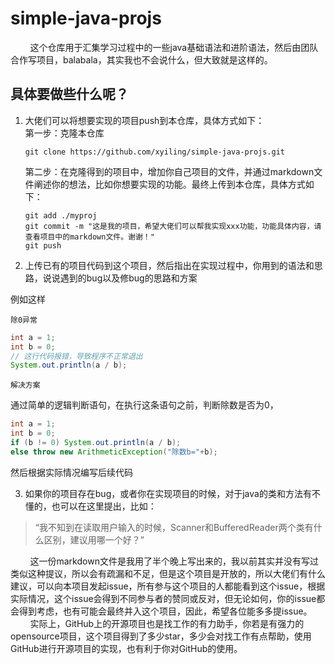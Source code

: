 # simple-java-projs
&nbsp;&nbsp;&nbsp;&nbsp;&nbsp;&nbsp;&nbsp;&nbsp;这个仓库用于汇集学习过程中的一些java基础语法和进阶语法，然后由团队合作写项目，balabala，其实我也不会说什么，但大致就是这样的。

## 具体要做些什么呢？
1. 大佬们可以将想要实现的项目push到本仓库，具体方式如下：<br>
    第一步：克隆本仓库
    ```shell
    git clone https://github.com/xyiling/simple-java-projs.git
    ```
    第二步：在克隆得到的项目中，增加你自己项目的文件，并通过markdown文件阐述你的想法，比如你想要实现的功能。最终上传到本仓库，具体方式如下：<br>
    ```shell
    git add ./myproj
    git commit -m "这是我的项目，希望大佬们可以帮我实现xxx功能，功能具体内容，请查看项目中的markdown文件。谢谢！"
    git push
    ```

2. 上传已有的项目代码到这个项目，然后指出在实现过程中，你用到的语法和思路，说说遇到的bug以及修bug的思路和方案

例如这样

`除0异常`
```java
int a = 1;
int b = 0;
// 这行代码报错，导致程序不正常退出
System.out.println(a / b);
```
`解决方案`

通过简单的逻辑判断语句，在执行这条语句之前，判断除数是否为0，
```java
int a = 1;
int b = 0;
if (b != 0) System.out.println(a / b);
else throw new ArithmeticException("除数b="+b);

```
然后根据实际情况编写后续代码

3. 如果你的项目存在bug，或者你在实现项目的时候，对于java的类和方法有不懂的，也可以在这里提出，比如：<br>
> “我不知到在读取用户输入的时候，Scanner和BufferedReader两个类有什么区别，建议用哪一个好？”


<!-- &nbsp;是html的空格符，这里使用它，是因为我暂时忘了markdown要如何缩进 -->
&nbsp;&nbsp;&nbsp;&nbsp;&nbsp;&nbsp;&nbsp;&nbsp;这一份markdown文件是我用了半个晚上写出来的，我以前其实并没有写过类似这种提议，所以会有疏漏和不足，但是这个项目是开放的，所以大佬们有什么建议，可以向本项目发起issue，所有参与这个项目的人都能看到这个issue，根据实际情况，这个issue会得到不同参与者的赞同或反对，但无论如何，你的issue都会得到考虑，也有可能会最终并入这个项目，因此，希望各位能多多提issue。
&nbsp;&nbsp;&nbsp;&nbsp;&nbsp;&nbsp;&nbsp;&nbsp;实际上，GitHub上的开源项目也是找工作的有力助手，你若是有强力的opensource项目，这个项目得到了多少star，多少会对找工作有点帮助，使用GitHub进行开源项目的实现，也有利于你对GitHub的使用。